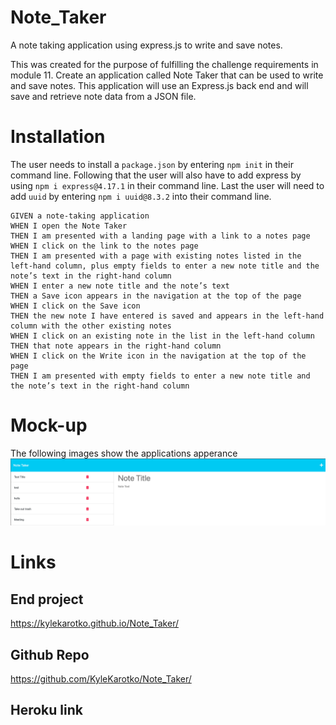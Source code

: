 # Note_Taker

A note taking application using express.js to write and save notes.

This was created for the purpose of fulfilling the challenge requirements in module 11. Create an application called Note Taker that can be used to write and save notes. This application will use an Express.js back end and will save and retrieve note data from a JSON file.

# Installation
The user needs to install a `package.json` by entering `npm init` in their command line. Following that the user will also have to add express by using `npm i express@4.17.1` in their command line. Last the user will need to add `uuid` by entering `npm i uuid@8.3.2` into their command line.

```
GIVEN a note-taking application
WHEN I open the Note Taker
THEN I am presented with a landing page with a link to a notes page
WHEN I click on the link to the notes page
THEN I am presented with a page with existing notes listed in the left-hand column, plus empty fields to enter a new note title and the note’s text in the right-hand column
WHEN I enter a new note title and the note’s text
THEN a Save icon appears in the navigation at the top of the page
WHEN I click on the Save icon
THEN the new note I have entered is saved and appears in the left-hand column with the other existing notes
WHEN I click on an existing note in the list in the left-hand column
THEN that note appears in the right-hand column
WHEN I click on the Write icon in the navigation at the top of the page
THEN I am presented with empty fields to enter a new note title and the note’s text in the right-hand column
```

# Mock-up
The following images show the applications apperance
![Note Taker](./public/assets/images/NT1.png)


# Links

## End project
https://kylekarotko.github.io/Note_Taker/
## Github Repo
https://github.com/KyleKarotko/Note_Taker/

## Heroku link
